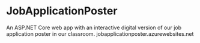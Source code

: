 # JobApplicationPoster
 An ASP.NET Core web app with an interactive digital version of our job application poster in our classroom. jobapplicationposter.azurewebsites.net
